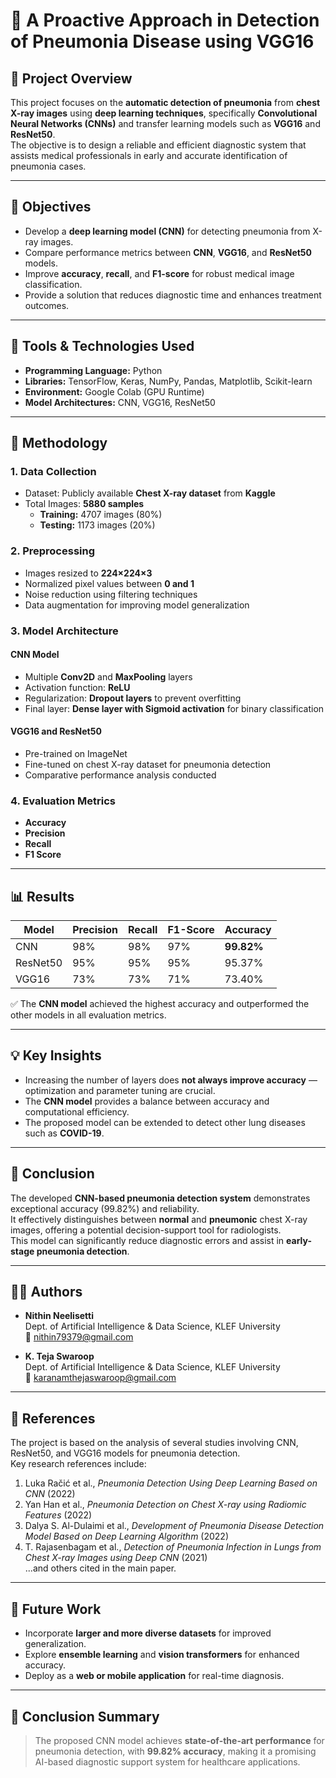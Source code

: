 # 🧠 A Proactive Approach in Detection of Pneumonia Disease using VGG16

## 📄 Project Overview
This project focuses on the **automatic detection of pneumonia** from **chest X-ray images** using **deep learning techniques**, specifically **Convolutional Neural Networks (CNNs)** and transfer learning models such as **VGG16** and **ResNet50**.  
The objective is to design a reliable and efficient diagnostic system that assists medical professionals in early and accurate identification of pneumonia cases.

---

## 🎯 Objectives
- Develop a **deep learning model (CNN)** for detecting pneumonia from X-ray images.  
- Compare performance metrics between **CNN**, **VGG16**, and **ResNet50** models.  
- Improve **accuracy**, **recall**, and **F1-score** for robust medical image classification.  
- Provide a solution that reduces diagnostic time and enhances treatment outcomes.

---

## 🧰 Tools & Technologies Used
- **Programming Language:** Python  
- **Libraries:** TensorFlow, Keras, NumPy, Pandas, Matplotlib, Scikit-learn  
- **Environment:** Google Colab (GPU Runtime)  
- **Model Architectures:** CNN, VGG16, ResNet50  

---

## 🧩 Methodology

### 1. **Data Collection**
- Dataset: Publicly available **Chest X-ray dataset** from **Kaggle**  
- Total Images: **5880 samples**  
  - **Training:** 4707 images (80%)  
  - **Testing:** 1173 images (20%)

### 2. **Preprocessing**
- Images resized to **224×224×3**  
- Normalized pixel values between **0 and 1**  
- Noise reduction using filtering techniques  
- Data augmentation for improving model generalization  

### 3. **Model Architecture**
#### **CNN Model**
- Multiple **Conv2D** and **MaxPooling** layers  
- Activation function: **ReLU**  
- Regularization: **Dropout layers** to prevent overfitting  
- Final layer: **Dense layer with Sigmoid activation** for binary classification  

#### **VGG16 and ResNet50**
- Pre-trained on ImageNet  
- Fine-tuned on chest X-ray dataset for pneumonia detection  
- Comparative performance analysis conducted  

### 4. **Evaluation Metrics**
- **Accuracy**
- **Precision**
- **Recall**
- **F1 Score**

---

## 📊 Results

| Model | Precision | Recall | F1-Score | Accuracy |
|--------|------------|---------|-----------|-----------|
| CNN | 98% | 98% | 97% | **99.82%** |
| ResNet50 | 95% | 95% | 95% | 95.37% |
| VGG16 | 73% | 73% | 71% | 73.40% |

✅ The **CNN model** achieved the highest accuracy and outperformed the other models in all evaluation metrics.

---

## 💡 Key Insights
- Increasing the number of layers does **not always improve accuracy** — optimization and parameter tuning are crucial.  
- The **CNN model** provides a balance between accuracy and computational efficiency.  
- The proposed model can be extended to detect other lung diseases such as **COVID-19**.  

---

## 🧠 Conclusion
The developed **CNN-based pneumonia detection system** demonstrates exceptional accuracy (99.82%) and reliability.  
It effectively distinguishes between **normal** and **pneumonic** chest X-ray images, offering a potential decision-support tool for radiologists.  
This model can significantly reduce diagnostic errors and assist in **early-stage pneumonia detection**.

---

## 👩‍💻 Authors
- **Nithin Neelisetti**  
  Dept. of Artificial Intelligence & Data Science, KLEF University  
  📧 [nithin79379@gmail.com](mailto:nithin79379@gmail.com)

- **K. Teja Swaroop**  
  Dept. of Artificial Intelligence & Data Science, KLEF University  
  📧 [karanamthejaswaroop@gmail.com](mailto:karanamthejaswaroop@gmail.com)

---

## 🧾 References
The project is based on the analysis of several studies involving CNN, ResNet50, and VGG16 models for pneumonia detection.  
Key research references include:
1. Luka Račić et al., *Pneumonia Detection Using Deep Learning Based on CNN* (2022)  
2. Yan Han et al., *Pneumonia Detection on Chest X-ray using Radiomic Features* (2022)  
3. Dalya S. Al-Dulaimi et al., *Development of Pneumonia Disease Detection Model Based on Deep Learning Algorithm* (2022)  
4. T. Rajasenbagam et al., *Detection of Pneumonia Infection in Lungs from Chest X-ray Images using Deep CNN* (2021)  
...and others cited in the main paper.

---

## 📌 Future Work
- Incorporate **larger and more diverse datasets** for improved generalization.  
- Explore **ensemble learning** and **vision transformers** for enhanced accuracy.  
- Deploy as a **web or mobile application** for real-time diagnosis.  

---

## 🏁 Conclusion Summary
> The proposed CNN model achieves **state-of-the-art performance** for pneumonia detection, with **99.82% accuracy**, making it a promising AI-based diagnostic support system for healthcare applications.
